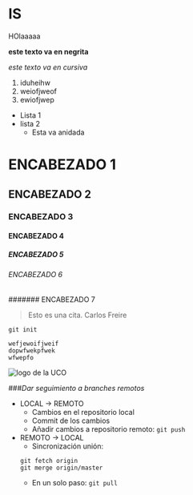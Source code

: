 # IS
HOlaaaaa

**este texto va en negrita**

*este texto va en cursiva*

1. iduheihw
2. weiofjweof
3. ewiofjwep

* Lista 1
* lista 2
  * Esta va anidada

# ENCABEZADO 1
## ENCABEZADO 2
### ENCABEZADO 3
#### ENCABEZADO 4
##### ENCABEZADO 5
###### ENCABEZADO 6
####### ENCABEZADO 7

> Esto es una cita. Carlos Freire

`git init`

~~~
wefjewoifjweif
dopwfwekpfwek
wfwepfo
~~~

![logo de la UCO](https://ssl.gstatic.com/ui/v1/zippy/arrow_down.png)

###*Dar seguimiento a branches remotos*

* LOCAL → REMOTO
	* Cambios en el repositorio local
	* Commit de los cambios
	* Añadir cambios a repositorio remoto:
	`git push`
* REMOTO → LOCAL
	* Sincronización unión:
	~~~
	git fetch origin
	git merge origin/master
	~~~
	* En un solo paso:
	`git pull`


